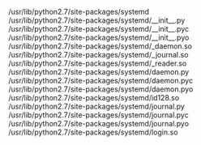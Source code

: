 /usr/lib/python2.7/site-packages/systemd  
/usr/lib/python2.7/site-packages/systemd/\_\_init\_\_.py  
/usr/lib/python2.7/site-packages/systemd/\_\_init\_\_.pyc  
/usr/lib/python2.7/site-packages/systemd/\_\_init\_\_.pyo  
/usr/lib/python2.7/site-packages/systemd/\_daemon.so  
/usr/lib/python2.7/site-packages/systemd/\_journal.so  
/usr/lib/python2.7/site-packages/systemd/\_reader.so  
/usr/lib/python2.7/site-packages/systemd/daemon.py  
/usr/lib/python2.7/site-packages/systemd/daemon.pyc  
/usr/lib/python2.7/site-packages/systemd/daemon.pyo  
/usr/lib/python2.7/site-packages/systemd/id128.so  
/usr/lib/python2.7/site-packages/systemd/journal.py  
/usr/lib/python2.7/site-packages/systemd/journal.pyc  
/usr/lib/python2.7/site-packages/systemd/journal.pyo  
/usr/lib/python2.7/site-packages/systemd/login.so  
